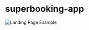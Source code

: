 # superbooking-app

![Landing Page Example](https://user-images.githubusercontent.com/78800453/221665644-cbd44684-da51-4133-98a7-01bb7854a2df.png)

